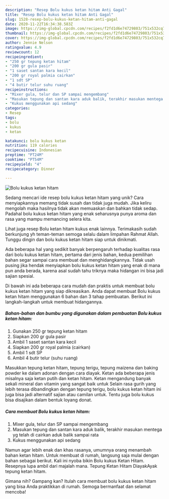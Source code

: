 ```yaml
---
description: "Resep Bolu kukus ketan hitam Anti Gagal"
title: "Resep Bolu kukus ketan hitam Anti Gagal"
slug: 1528-resep-bolu-kukus-ketan-hitam-anti-gagal
date: 2020-11-22T16:34:38.583Z
image: https://img-global.cpcdn.com/recipes/f2fd1d6e74729803/751x532cq70/bolu-kukus-ketan-hitam-foto-resep-utama.jpg
thumbnail: https://img-global.cpcdn.com/recipes/f2fd1d6e74729803/751x532cq70/bolu-kukus-ketan-hitam-foto-resep-utama.jpg
cover: https://img-global.cpcdn.com/recipes/f2fd1d6e74729803/751x532cq70/bolu-kukus-ketan-hitam-foto-resep-utama.jpg
author: Jennie Nelson
ratingvalue: 4.9
reviewcount: 12
recipeingredient:
- "250 gr tepung ketan hitam"
- "200 gr gula pasir"
- "1 saset santan kara kecil"
- "200 gr royal palmia cairkan"
- "1 sdt SP"
- "4 butir telur suhu ruang"
recipeinstructions:
- "Mixer gula, telur dan SP sampai mengembang"
- "Masukan tepung dan santan kara aduk balik, terakhir masukan mentega yg telah di cairkan aduk balik sampai rata"
- "Kukus menggunakan api sedang"
categories:
- Resep
tags:
- bolu
- kukus
- ketan

katakunci: bolu kukus ketan 
nutrition: 119 calories
recipecuisine: Indonesian
preptime: "PT24M"
cooktime: "PT54M"
recipeyield: "4"
recipecategory: Dinner

---
```



![Bolu kukus ketan hitam](https://img-global.cpcdn.com/recipes/f2fd1d6e74729803/751x532cq70/bolu-kukus-ketan-hitam-foto-resep-utama.jpg)

Sedang mencari ide resep bolu kukus ketan hitam yang unik? Cara menyiapkannya memang tidak susah dan tidak juga mudah. Jika keliru mengolah maka hasilnya tidak akan memuaskan dan bahkan tidak sedap. Padahal bolu kukus ketan hitam yang enak seharusnya punya aroma dan rasa yang mampu memancing selera kita.

Lihat juga resep Bolu ketan hitam kukus enak lainnya. Terimakasih sudah berkunjung yh teman-teman semoga selalu dalam limpahan Rahmat Allah. Tunggu dingin dan bolu kukus ketan hitam siap untuk dinikmati.

Ada beberapa hal yang sedikit banyak berpengaruh terhadap kualitas rasa dari bolu kukus ketan hitam, pertama dari jenis bahan, kedua pemilihan bahan segar sampai cara membuat dan menghidangkannya. Tidak usah pusing jika hendak menyiapkan bolu kukus ketan hitam yang enak di mana pun anda berada, karena asal sudah tahu triknya maka hidangan ini bisa jadi sajian spesial.


Di bawah ini ada beberapa cara mudah dan praktis untuk membuat bolu kukus ketan hitam yang siap dikreasikan. Anda dapat membuat Bolu kukus ketan hitam menggunakan 6 bahan dan 3 tahap pembuatan. Berikut ini langkah-langkah untuk membuat hidangannya.

<!--inarticleads1-->

##### Bahan-bahan dan bumbu yang digunakan dalam pembuatan Bolu kukus ketan hitam:

1. Gunakan 250 gr tepung ketan hitam
1. Siapkan 200 gr gula pasir
1. Ambil 1 saset santan kara kecil
1. Siapkan 200 gr royal palmia (cairkan)
1. Ambil 1 sdt SP
1. Ambil 4 butir telur (suhu ruang)


Masukkan tepung ketan hitam, tepung terigu, tepung maizena dan baking powder ke dalam adonan dengan cara diayak. Ketan ada beberapa jenis misalnya saja ketan putih dan ketan hitam. Ketan mengandung banyak sekali mineral dan vitamin yang sangat baik untuk Selain rasa gurih yang lebih terasa dibandingkan dengan tepung terigu, bolu kukus ketan hitam ini juga bisa jadi alternatif sajian atau camilan untuk. Tentu juga bolu kukus bisa disajikan dalam bentuk loyang donat. 

<!--inarticleads2-->

##### Cara membuat Bolu kukus ketan hitam:

1. Mixer gula, telur dan SP sampai mengembang
1. Masukan tepung dan santan kara aduk balik, terakhir masukan mentega yg telah di cairkan aduk balik sampai rata
1. Kukus menggunakan api sedang


Namun agar lebih enak dan khas rasanya, umumnya orang menambah bahan ketan hitam. Untuk membuat di rumah, langsung saja mulai dengan bahan sebagai berikut. Kali ini nyoba bikin Bolu kukus Ketan Hitam. Resepnya lupa ambil dari majalah mana. Tepung Ketan Hitam DiayakAyak tepung ketan hitam. 

Gimana nih? Gampang kan? Itulah cara membuat bolu kukus ketan hitam yang bisa Anda praktikkan di rumah. Semoga bermanfaat dan selamat mencoba!
